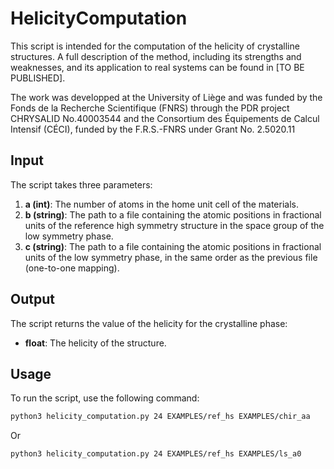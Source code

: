 # HelicityComputation

This script is intended for the computation of the helicity of crystalline structures. A full description of the method, including its strengths and weaknesses, and its application to real systems can be found in [TO BE PUBLISHED].

The work was developped at the University of Liège and was funded by the Fonds de la Recherche Scientifique (FNRS) through the PDR project CHRYSALID No.40003544 and the Consortium des Équipements de Calcul Intensif (CÉCI), funded by the F.R.S.-FNRS under Grant No. 2.5020.11
## Input

The script takes three parameters:

1. **a (int)**: The number of atoms in the home unit cell of the materials.
2. **b (string)**: The path to a file containing the atomic positions in fractional units of the reference high symmetry structure in the space group of the low symmetry phase.
3. **c (string)**: The path to a file containing the atomic positions in fractional units of the low symmetry phase, in the same order as the previous file (one-to-one mapping).

## Output

The script returns the value of the helicity for the crystalline phase:

- **float**: The helicity of the structure.

## Usage

To run the script, use the following command:

```bash
python3 helicity_computation.py 24 EXAMPLES/ref_hs EXAMPLES/chir_aa
```

Or

```bash
python3 helicity_computation.py 24 EXAMPLES/ref_hs EXAMPLES/ls_a0
```
